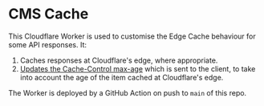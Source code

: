 # CMS Cache
This Cloudflare Worker is used to customise the Edge Cache behaviour for some API responses. It:
1. Caches responses at Cloudflare's edge, where appropriate.
2. [Updates the Cache-Control max-age](#max-age-adjustment) which is sent to the client, to take into account the age of the item cached at Cloudflare's edge.

The Worker is deployed by a GitHub Action on push to `main` of this repo.